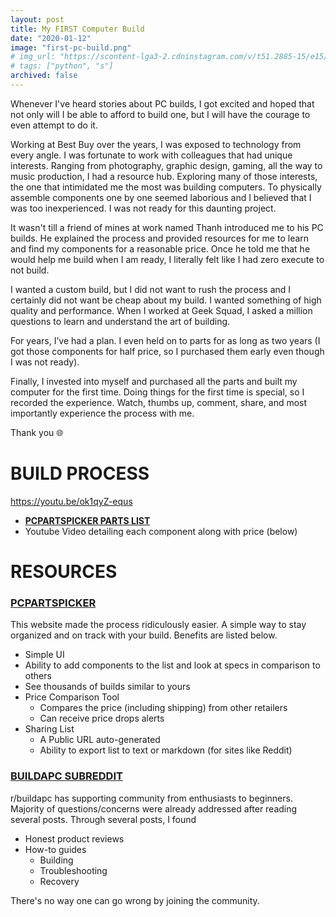```yaml
---
layout: post
title: My FIRST Computer Build
date: "2020-01-12"
image: "first-pc-build.png"
# img_url: "https://scontent-lga3-2.cdninstagram.com/v/t51.2885-15/e15/p150x150/79946531_731073767415957_5702129174968510943_n.jpg?_nc_ht=scontent-lga3-2.cdninstagram.com&_nc_cat=109&_nc_ohc=UPcV73g7SlgAX9-iZnm&_nc_tp=19&oh=63d65032927ed4305aaa4634e4dcb289&oe=5F7DCD68"
# tags: ["python", "s"]
archived: false 
---
```


Whenever I've heard stories about PC builds, I got excited and hoped that not only will I be able to afford to build one, but I will have the courage to even attempt to do it. 

Working at Best Buy over the years, I was exposed to technology from every angle. I was fortunate to work with colleagues that had unique interests. Ranging from photography, graphic design, gaming, all the way to music production, I had a resource hub. Exploring many of those interests, the one that intimidated me the most was building computers. To physically assemble components one by one seemed laborious and I believed that I was too inexperienced. I was not ready for this daunting project.

It wasn't till a friend of mines at work named Thanh introduced me to his PC builds. He explained the process and provided resources for me to learn and find my components for a reasonable price. Once he told me that he would help me build when I am ready, I literally felt like I had zero execute to not build.

I wanted a custom build, but I did not want to rush the process and I certainly did not want be cheap about my build. I wanted something of high quality and performance. When I worked at Geek Squad, I asked a million questions to learn and understand the art of building. 

For years, I’ve had a plan. I even held on to parts for as long as two years (I got those components for half price, so I purchased them early even though I was not ready).

Finally, I invested into myself and purchased all the parts and built my computer for the first time. Doing things for the first time is special, so I recorded the experience. Watch, thumbs up, comment, share, and most importantly experience the process with me. 

Thank you 🌐

# BUILD PROCESS

https://youtu.be/ok1qyZ-equs
 
- [**PCPARTSPICKER PARTS LIST**](https://pcpartpicker.com/user/codeherk/saved/TfMnLk)
- Youtube Video detailing each component along with price (below)
<!-- <div>
<iframe width="100%" height="auto" src="https://www.youtube.com/embed/ok1qyZ-equs" frameborder="0" allowfullscreen></iframe>
</div> -->

# RESOURCES
### [PCPARTSPICKER](https://www.pcpartpicker.com/)
This website made the process ridiculously easier. A simple way to stay organized and on track with your build. Benefits are listed below.

- Simple UI
- Ability to add components to the list and look at specs in comparison to others
- See thousands of builds similar to yours
- Price Comparison Tool
    - Compares the price (including shipping) from other retailers
    - Can receive price drops alerts
- Sharing List
    - A Public URL auto-generated
    - Ability to export list to text or markdown (for sites like Reddit)

### [BUILDAPC SUBREDDIT](https://www.reddit.com/r/buildapc/)
r/buildapc has supporting community from enthusiasts to beginners. Majority of questions/concerns were already addressed after reading several posts. Through several posts, I found 
- Honest product reviews 
- How-to guides
    - Building
    - Troubleshooting
    - Recovery

There's no way one can go wrong by joining the community.
